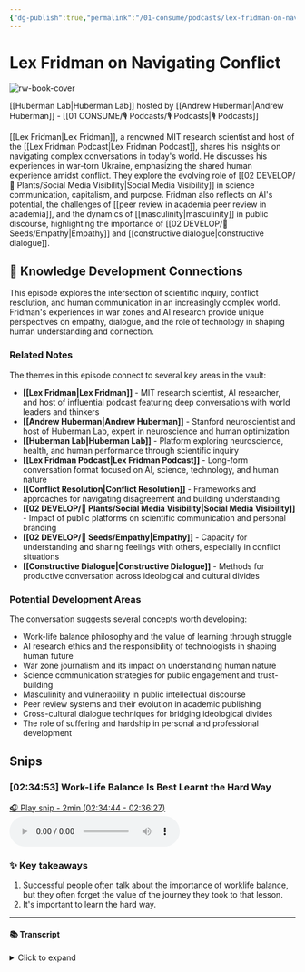 ```yaml
---
{"dg-publish":true,"permalink":"/01-consume/podcasts/lex-fridman-on-navigating-conflict/","title":"Lex Fridman on Navigating Conflict","tags":["podcasts","conflict-resolution","artificial-intelligence","science-communication","ukraine-war","empathy","dialogue","masculinity"]}
---
```


# Lex Fridman on Navigating Conflict

![rw-book-cover](https://images.weserv.nl/?url=https%3A%2F%2Fmegaphone.imgix.net%2Fpodcasts%2F042e6144-725e-11ec-a75d-c38f702aecad%2Fimage%2FHuberman-Lab-Podcast-Thumbnail-3000x3000.png%3Fixlib%3Drails-4.2.0%26max-w%3D3000%26max-h%3D3000%26fit%3Dcrop%26auto%3Dformat%2Ccompress&w=300&h=300)

[[Huberman Lab\|Huberman Lab]] hosted by [[Andrew Huberman\|Andrew Huberman]] - [[01 CONSUME/🎙️ Podcasts/🎙️ Podcasts\|🎙️ Podcasts]]

[[Lex Fridman\|Lex Fridman]], a renowned MIT research scientist and host of the [[Lex Fridman Podcast\|Lex Fridman Podcast]], shares his insights on navigating complex conversations in today's world. He discusses his experiences in war-torn Ukraine, emphasizing the shared human experience amidst conflict. They explore the evolving role of [[02 DEVELOP/🌿 Plants/Social Media Visibility\|Social Media Visibility]] in science communication, capitalism, and purpose. Fridman also reflects on AI's potential, the challenges of [[peer review in academia\|peer review in academia]], and the dynamics of [[masculinity\|masculinity]] in public discourse, highlighting the importance of [[02 DEVELOP/🌱 Seeds/Empathy\|Empathy]] and [[constructive dialogue\|constructive dialogue]].

## 🧠 Knowledge Development Connections

This episode explores the intersection of scientific inquiry, conflict resolution, and human communication in an increasingly complex world. Fridman's experiences in war zones and AI research provide unique perspectives on empathy, dialogue, and the role of technology in shaping human understanding and connection.

### Related Notes

The themes in this episode connect to several key areas in the vault:

- **[[Lex Fridman\|Lex Fridman]]** - MIT research scientist, AI researcher, and host of influential podcast featuring deep conversations with world leaders and thinkers
- **[[Andrew Huberman\|Andrew Huberman]]** - Stanford neuroscientist and host of Huberman Lab, expert in neuroscience and human optimization
- **[[Huberman Lab\|Huberman Lab]]** - Platform exploring neuroscience, health, and human performance through scientific inquiry
- **[[Lex Fridman Podcast\|Lex Fridman Podcast]]** - Long-form conversation format focused on AI, science, technology, and human nature
- **[[Conflict Resolution\|Conflict Resolution]]** - Frameworks and approaches for navigating disagreement and building understanding
- **[[02 DEVELOP/🌿 Plants/Social Media Visibility\|Social Media Visibility]]** - Impact of public platforms on scientific communication and personal branding
- **[[02 DEVELOP/🌱 Seeds/Empathy\|Empathy]]** - Capacity for understanding and sharing feelings with others, especially in conflict situations
- **[[Constructive Dialogue\|Constructive Dialogue]]** - Methods for productive conversation across ideological and cultural divides

### Potential Development Areas

The conversation suggests several concepts worth developing:
- Work-life balance philosophy and the value of learning through struggle
- AI research ethics and the responsibility of technologists in shaping human future
- War zone journalism and its impact on understanding human nature
- Science communication strategies for public engagement and trust-building
- Masculinity and vulnerability in public intellectual discourse
- Peer review systems and their evolution in academic publishing
- Cross-cultural dialogue techniques for bridging ideological divides
- The role of suffering and hardship in personal and professional development


## Snips


### [02:34:53] Work-Life Balance Is Best Learnt the Hard Way


[🎧 Play snip - 2min️ (02:34:44 - 02:36:27)](https://share.snipd.com/snip/b6f93e4f-06be-43b9-bfb3-05a4240d70df)
<audio controls> <source src="https://www.podtrac.com/pts/redirect.mp3/traffic.megaphone.fm/SCIM7125421200.mp3?updated=1734395567#t=02:34:44,02:36:27"> </audio>




### ✨ Key takeaways
1. Successful people often talk about the importance of worklife balance, but they often forget the value of the journey they took to that lesson.
2. It's important to learn the hard way.


---




#### 📚 Transcript
<details>
<summary>Click to expand</summary>
<blockquote><b>Lex Fridman</b><br/><br/>So my advice applies to my own life, which has been mostly spent behind the computer. And for that, you really, really have to put in the hours. And what that means is essentially it feels like a grind. I do recommend that you should at least try it in your own. That if you interview some of the most accomplished people ever, I think if they're honest with you, they're going to talk about their 20s as a journey of a lot of pain and a lot of really Hard work. I think what really happens, unfortunately, is a lot of those successful people later in life will talk about work-life balance. They'll say, you know what I learned from that process is that it's really important to get sun in the morning, to have health, to have good relationships. Hire a chef. Exactly. But I think those people have forgotten the value of the journey they took to that lesson. I think work-life balance is best learned the hard way. My own perspective, there's certain things you can only learn the hard way. And so you should learn that the hard way. Yeah, so that's definitely advice. And I should say that I admire people that work hard. If you want to get on my good side, I think are the people that give everything they got towards something. It doesn't actually matter what it is, but towards achieving excellence in a thing. That's the highest thing that we can reach for as human beings, I think, is excellence at a thing. I love</blockquote>
</details>

